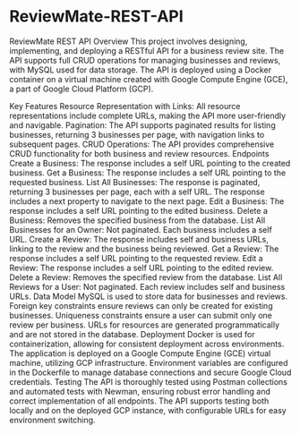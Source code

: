 # ReviewMate-REST-API

ReviewMate REST API
Overview
This project involves designing, implementing, and deploying a RESTful API for a business review site. The API supports full CRUD operations for managing businesses and reviews, with MySQL used for data storage. The API is deployed using a Docker container on a virtual machine created with Google Compute Engine (GCE), a part of Google Cloud Platform (GCP).

Key Features
Resource Representation with Links: All resource representations include complete URLs, making the API more user-friendly and navigable.
Pagination: The API supports paginated results for listing businesses, returning 3 businesses per page, with navigation links to subsequent pages.
CRUD Operations: The API provides comprehensive CRUD functionality for both business and review resources.
Endpoints
Create a Business:
The response includes a self URL pointing to the created business.
Get a Business:
The response includes a self URL pointing to the requested business.
List All Businesses:
The response is paginated, returning 3 businesses per page, each with a self URL.
The response includes a next property to navigate to the next page.
Edit a Business:
The response includes a self URL pointing to the edited business.
Delete a Business:
Removes the specified business from the database.
List All Businesses for an Owner:
Not paginated. Each business includes a self URL.
Create a Review:
The response includes self and business URLs, linking to the review and the business being reviewed.
Get a Review:
The response includes a self URL pointing to the requested review.
Edit a Review:
The response includes a self URL pointing to the edited review.
Delete a Review:
Removes the specified review from the database.
List All Reviews for a User:
Not paginated. Each review includes self and business URLs.
Data Model
MySQL is used to store data for businesses and reviews.
Foreign key constraints ensure reviews can only be created for existing businesses.
Uniqueness constraints ensure a user can submit only one review per business.
URLs for resources are generated programmatically and are not stored in the database.
Deployment
Docker is used for containerization, allowing for consistent deployment across environments.
The application is deployed on a Google Compute Engine (GCE) virtual machine, utilizing GCP infrastructure.
Environment variables are configured in the Dockerfile to manage database connections and secure Google Cloud credentials.
Testing
The API is thoroughly tested using Postman collections and automated tests with Newman, ensuring robust error handling and correct implementation of all endpoints.
The API supports testing both locally and on the deployed GCP instance, with configurable URLs for easy environment switching.
